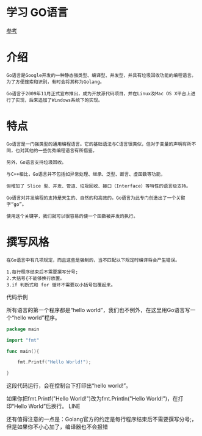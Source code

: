 # 学习 GO语言
[参考](https://blog.csdn.net/column/details/18320.html?&page=2)

# 介绍
    Go语言是Google开发的一种静态强类型、编译型、并发型，并具有垃圾回收功能的编程语言。为了方便搜索和识别，有时会将其称为Golang。

    Go语言于2009年11月正式宣布推出，成为开放源代码项目，并在Linux及Mac OS X平台上进行了实现，后来追加了Windows系统下的实现。

# 特点
    Go语言是一门强类型的通用编程语言。它的基础语法与C语言很类似，但对于变量的声明有所不同，也对其他的一些优秀编程语言有所借鉴。

    另外，Go语言支持垃圾回收。

    与C++相比，Go语言并不包括如异常处理、继承、泛型、断言、虚函数等功能，

    但增加了 Slice 型、并发、管道、垃圾回收、接口（Interface）等特性的语言级支持。

    Go语言对并发编程的支持是天生的、自然的和高效的。Go语言为此专门创造出了一个关键字“go”。

    使用这个关键字，我们就可以很容易的使一个函数被并发的执行。
    
# 撰写风格
    在Go语言中有几项规定，而且这些是强制的，当不匹配以下规定时编译将会产生错误。

    1.每行程序结束后不需要撰写分号; 
    2.大括号{不能够换行放置。 
    3.if 判断式和 for 循环不需要以小括号包覆起来。

代码示例

所有语言的第一个程序都是“hello world”，我们也不例外，在这里用Go语言写一个“hello world”程序。
```GO
package main

import "fmt"

func main(){

    fmt.Printf("Hello World!");

}
```
这段代码运行，会在控制台下打印出“hello world!”。

如果你把fmt.Printf("Hello World!")改为fmt.Println("Hello World!")，在打印“Hello World”后换行。 LINE

还有值得注意的一点是：Golang官方的约定是每行程序结束后不需要撰写分号;，但是如果你不小心加了，编译器也不会报错

